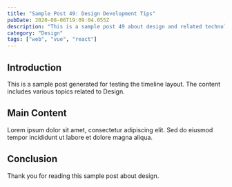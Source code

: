 ```yaml
---
title: "Sample Post 49: Design Development Tips"
pubDate: 2020-08-06T19:09:04.055Z
description: "This is a sample post 49 about design and related technologies. Learn about best practices and modern development techniques."
category: "Design"
tags: ["web", "vue", "react"]
---
```


## Introduction

This is a sample post generated for testing the timeline layout. The content includes various topics related to Design.

## Main Content

Lorem ipsum dolor sit amet, consectetur adipiscing elit. Sed do eiusmod tempor incididunt ut labore et dolore magna aliqua.

## Conclusion

Thank you for reading this sample post about design.
